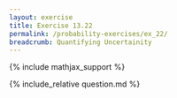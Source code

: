 ```yaml
---
layout: exercise
title: Exercise 13.22
permalink: /probability-exercises/ex_22/
breadcrumb: Quantifying Uncertainity
---
```


{% include mathjax_support %}

<div><i class="arrow-up loader" data-chapter="probability-exercises" data-exercise="ex_22" data-rating="0"></i></div>
{% include_relative question.md %}
